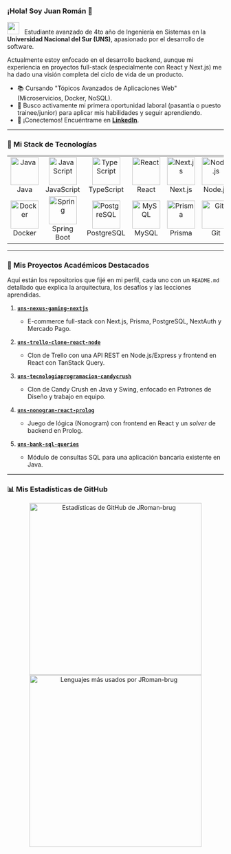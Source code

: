 ### ¡Hola! Soy Juan Román 👋

<p align="left">
  <img src="https://media.giphy.com/media/v1.Y2lkPTc5MGI3NjExM3Z2MjY2bWJtYnN0ZzhvY2N6NTZ6cDAyZmNscG54eDRtNXZwYmxxciZlcD12MV9pbnRlcm5hbF9naWZfYnlfaWQmY3Q9Zw/hvRJCLFzcasrR4ia7z/giphy.gif" width="28" />
  &nbsp;
  Estudiante avanzado de 4to año de Ingeniería en Sistemas en la <b>Universidad Nacional del Sur (UNS)</b>, apasionado por el desarrollo de software.
</p>

Actualmente estoy enfocado en el desarrollo backend, aunque mi experiencia en proyectos full-stack (especialmente con React y Next.js) me ha dado una visión completa del ciclo de vida de un producto.

- 📚 Cursando "Tópicos Avanzados de Aplicaciones Web" (Microservicios, Docker, NoSQL).
- 🚀 Busco activamente mi primera oportunidad laboral (pasantía o puesto trainee/junior) para aplicar mis habilidades y seguir aprendiendo.
- 💬 ¡Conectemos! Encuéntrame en [**LinkedIn**](https://ar.linkedin.com/in/rom%C3%A1n-brugnoni-41873021a).

---

### 🚀 Mi Stack de Tecnologías

<table>
  <tr>
    <td align="center" width="96">
      <img src="https://techstack-generator.vercel.app/java-icon.svg" alt="Java" width="65" height="65" />
      <br>Java
    </td>
    <td align="center" width="96">
      <img src="https://techstack-generator.vercel.app/js-icon.svg" alt="JavaScript" width="65" height="65" />
      <br>JavaScript
    </td>
    <td align="center" width="96">
      <img src="https://techstack-generator.vercel.app/ts-icon.svg" alt="TypeScript" width="65" height="65" />
      <br>TypeScript
    </td>
    <td align="center" width="96">
      <img src="https://techstack-generator.vercel.app/react-icon.svg" alt="React" width="65" height="65" />
      <br>React
    </td>
    <td align="center" width="96">
      <img src="https://techstack-generator.vercel.app/nextjs-icon.svg" alt="Next.js" width="65" height="65" />
      <br>Next.js
    </td>
    <td align="center" width="96">
      <img src="https://techstack-generator.vercel.app/nodejs-icon.svg" alt="Node.js" width="65" height="65" />
      <br>Node.js
    </td>
    <td align="center" width="96">
      <img src="https://techstack-generator.vercel.app/express-icon.svg" alt="Express" width="65" height="65" />
      <br>Express
    </td>
  </tr>
  <tr>
    <td align="center" width="96">
      <img src="https://techstack-generator.vercel.app/docker-icon.svg" alt="Docker" width="65" height="65" />
      <br>Docker
    </td>
    <td align="center" width="96">
      <img src="https://techstack-generator.vercel.app/spring-icon.svg" alt="Spring" width="65" height="65" />
      <br>Spring Boot
    </td>
    <td align="center" width="96">
      <img src="https://techstack-generator.vercel.app/postgresql-icon.svg" alt="PostgreSQL" width="65" height="65" />
      <br>PostgreSQL
    </td>
     <td align="center" width="96">
      <img src="https://techstack-generator.vercel.app/mysql-icon.svg" alt="MySQL" width="65" height="65" />
      <br>MySQL
    </td>
     <td align="center" width="96">
      <a href="https://www.prisma.io/" target="_blank"><img src="https://techstack-generator.vercel.app/prisma-icon.svg" alt="Prisma" width="65" height="65" /></a>
      <br>Prisma
    </td>
    <td align="center" width="96">
      <img src="https://techstack-generator.vercel.app/git-icon.svg" alt="Git" width="65" height="65" />
      <br>Git
    </td>
     <td align="center" width="96">
      <img src="https://techstack-generator.vercel.app/prolog-icon.svg" alt="Prolog" width="65" height="65" />
      <br>Prolog
    </td>
  </tr>
</table>

---

### 📂 Mis Proyectos Académicos Destacados

Aquí están los repositorios que fijé en mi perfil, cada uno con un `README.md` detallado que explica la arquitectura, los desafíos y las lecciones aprendidas.

1.  [**`uns-nexus-gaming-nextjs`**](https://github.com/JRoman-brug/uns-nexus-gaming-nextjs)
    * E-commerce full-stack con Next.js, Prisma, PostgreSQL, NextAuth y Mercado Pago.

2.  [**`uns-trello-clone-react-node`**](https://github.com/JRoman-brug/uns-trello-clone-react-node)
    * Clon de Trello con una API REST en Node.js/Express y frontend en React con TanStack Query.

3.  [**`uns-tecnologiaprogramacion-candycrush`**](https://github.com/JRoman-brug/uns-tecnologiaprogramacion-candycrush)
    * Clon de Candy Crush en Java y Swing, enfocado en Patrones de Diseño y trabajo en equipo.

4.  [**`uns-nonogram-react-prolog`**](https://github.com/JRoman-brug/uns-nonogram-react-prolog)
    * Juego de lógica (Nonogram) con frontend en React y un *solver* de backend en Prolog.

5.  [**`uns-bank-sql-queries`**](https://github.com/JRoman-brug/uns-bank-sql-queries)
    * Módulo de consultas SQL para una aplicación bancaria existente en Java.

---

### 📊 Mis Estadísticas de GitHub

<p align="center">
  <img width="400" src="https://github-readme-stats.vercel.app/api?username=JRoman-brug&show_icons=true&theme=radical&rank_icon=github" alt="Estadísticas de GitHub de JRoman-brug" />
  <br/>
  <img width="400" src="https://github-readme-stats.vercel.app/api/top-langs/?username=JRoman-brug&layout=compact&theme=radical" alt="Lenguajes más usados por JRoman-brug" />
</p>
